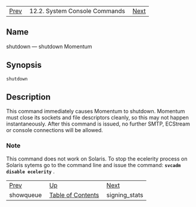 |     |     |     |
| --- | --- | --- |
| [Prev](console_commands.showqueue)  | 12.2. System Console Commands |  [Next](console_commands.signing_stats.php) |

<a name="console_commands.shutdown"></a>
## Name

shutdown — shutdown Momentum

## Synopsis

`shutdown`

<a name="idp16320960"></a>
## Description

This command immediately causes Momentum to shutdown. Momentum must close its sockets and file descriptors cleanly, so this may not happen instantaneously. After this command is issued, no further SMTP, ECStream or console connections will be allowed.

### Note

This command does not work on Solaris. To stop the ecelerity process on Solaris sytems go to the command line and issue the command: **`svcadm disable ecelerity`**                   .

|     |     |     |
| --- | --- | --- |
| [Prev](console_commands.showqueue)  | [Up](console.commands.non-module.php) |  [Next](console_commands.signing_stats.php) |
| showqueue  | [Table of Contents](index) |  signing_stats |
